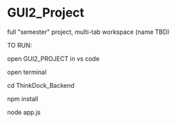 # GUI2_Project
full "semester" project, multi-tab workspace (name TBD)

TO RUN:

open GUI2_PROJECT in vs code

open terminal

cd ThinkDock_Backend

npm install

node app.js